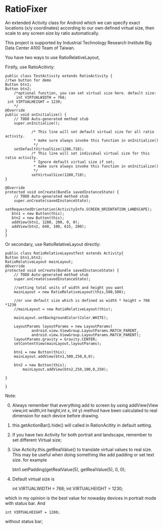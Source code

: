 RatioFixer
==========

An extended Activity class for Android which we can specify exact locations (x/y coordinates) according to our own defined virtual size, then scale to any screen size by ratio automatically.


This project is supported by Industrial Technology Research Institute Big Data Center A100 Team of Taiwan.

You have two ways to use RatioRelativeLayout,

Firstly, use RatioAcitivty:

    public class TestActivity extends RatioActivity {
    //two button for demo
    Button btn1;
    Button btn2;
        /*optional function, you can set virtual size here. default size:   
         int VIRTUALWIDTH = 768;
	 int VIRTUALHEIGHT = 1230;
        */
	@Override
	public void onInitialize() {
		// TODO Auto-generated method stub
		super.onInitialize();
                  
                /* This line will set default virtual size for all ratio activity.
                 * make sure always invoke this function in onInitialize()
                 */
		setDefaultVirtualSize(1280,718);
                /* This line will set individual virtual size for this ratio activity.
                 * Ignore default virtual size if set;
                 * make sure always invoke this function in onInitialize()
                 */
                setVirtualSize(1280,718);
	}
	
	@Override
	protected void onCreate(Bundle savedInstanceState) {
		// TODO Auto-generated method stub
		super.onCreate(savedInstanceState);
		setRequestedOrientation(ActivityInfo.SCREEN_ORIENTATION_LANDSCAPE);
	   btn1 = new Button(this);
	   btn2 = new Button(this);
	   addView(btn1, 1280, 200, 0, 0);
	   addView(btn2, 640, 100, 615, 200);
	}
    }


Or secondary, use RatioRelativeLayout directly:

    public class RatioRelativeLayoutTest extends Activity{
	Button btn1,btn2;
	RatioRelativeLayout mainLayout;
	@Override
	protected void onCreate(Bundle savedInstanceState) {
		// TODO Auto-generated method stub
		super.onCreate(savedInstanceState);
		
		//setting total units of width and height you want
		mainLayout = new RatioRelativeLayout(this,500,500);
		
		//or use default size which is defined as width * height = 768 *1230
		//mainLayout = new RatioRelativeLayout(this);
		
		mainLayout.setBackgroundColor(Color.WHITE);
	
		LayoutParams layoutParams = new LayoutParams(
				android.view.ViewGroup.LayoutParams.MATCH_PARENT,
				android.view.ViewGroup.LayoutParams.MATCH_PARENT);
		layoutParams.gravity = Gravity.CENTER;
		setContentView(mainLayout,layoutParams);
		
		btn1 = new Button(this);
		mainLayout.addView(btn1,500,250,0,0);
		
		btn2 = new Button(this);
	        mainLayout.addView(btn2,250,100,0,250);
		
	}

    }





Note:

0. Always remember that everything add to screen by using addView(View view,int width,int height,int x, int y) method have been calculated to real dimension for each device before drawing. 
1. this.getActionBar().hide() will called in RationAcitity in default setting. 
2. If you have two Activity for both portrait and landscape, remember to set different Virtual size;

3. Use Acticity.this.getRealValue() to translate virtual values to real size. This may be useful when doing something like add padding or set text size. for example
    
    btn1.setPadding(getRealValue(5), getRealValue(5), 0, 0);

4. Default virtual size is 

    int VIRTUALWIDTH = 768;
    int VIRTUALHEIGHT = 1230;

which in my opinion is the best value for nowaday devices in portrait mode with status bar. And

    int VIRTUALHEIGHT = 1280;

without status bar;
